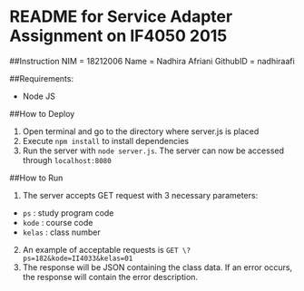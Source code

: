 # README for Service Adapter Assignment on IF4050 2015

##Instruction
NIM      = 18212006
Name     = Nadhira Afriani
GithubID = nadhiraafi

##Requirements:
 * Node JS

##How to Deploy
 1. Open terminal and go to the directory where server.js is placed
 2. Execute `npm install` to install dependencies
 3. Run the server with `node server.js`. The server can now be accessed through `localhost:8080`
 
##How to Run
 1. The server accepts GET request with 3 necessary parameters:
   * `ps` : study program code
   * `kode` : course code
   * `kelas` : class number
 2. An example of acceptable requests is  `GET \?ps=182&kode=II4033&kelas=01`
 3. The response will be JSON containing the class data. If an error occurs, the response will contain the error description.
 
